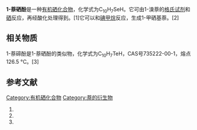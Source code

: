 **1-萘硒酚**是一种[有机硒化合物](https://zh.wikipedia.org/wiki/有机硒化合物 "wikilink")，化学式为C<sub>10</sub>H<sub>7</sub>SeH。它可由1-溴萘的[格氏试剂](../Page/格氏试剂.md "wikilink")和[硒](../Page/硒.md "wikilink")反应，再经酸化处理得到。\[1\]它可以和[碘甲烷](../Page/碘甲烷.md "wikilink")反应，生成1-甲硒基萘。\[2\]

## 相关物质

1-萘碲酚是1-萘硒酚的类似物，化学式为C<sub>10</sub>H<sub>7</sub>TeH，CAS号735222-00-1，熔点126.5 °C。\[3\]

## 参考文献

[Category:有机硒化合物](https://zh.wikipedia.org/wiki/Category:有机硒化合物 "wikilink") [Category:萘的衍生物](https://zh.wikipedia.org/wiki/Category:萘的衍生物 "wikilink")

1.
2.
3.